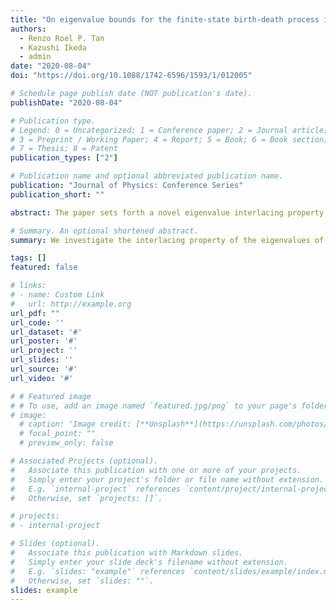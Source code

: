 ```yaml
---
title: "On eigenvalue bounds for the finite-state birth-death process intensity matrix"
authors:
  - Renzo Roel P. Tan
  - Kazushi Ikeda
  - admin
date: "2020-08-04"
doi: "https://doi.org/10.1088/1742-6596/1593/1/012005"

# Schedule page publish date (NOT publication's date).
publishDate: "2020-08-04"

# Publication type.
# Legend: 0 = Uncategorized; 1 = Conference paper; 2 = Journal article;
# 3 = Preprint / Working Paper; 4 = Report; 5 = Book; 6 = Book section;
# 7 = Thesis; 8 = Patent
publication_types: ["2"]

# Publication name and optional abbreviated publication name.
publication: "Journal of Physics: Conference Series"
publication_short: ""

abstract: The paper sets forth a novel eigenvalue interlacing property across the finite-state birth-death process intensity matrix and two clearly identified submatrices as an extension of Cauchy's interlace theorem for Hermitian matrix eigenvalues. A supplemental proof involving an examination of probabilities acquired from specific movements across states and a derivation of a form for the eigenpolynomial of the matrix through convolution and Laplace transform is then presented towards uncovering a similar characteristic for the general Markov chain transition rate matrix. Consequently, the proposition generates bounds for each eigenvalue of the original matrix, easing numerical computation. To conclude, the applicability of the property to some real square matrices upon transformation is explored.

# Summary. An optional shortened abstract.
summary: We investigate the interlacing property of the eigenvalues of the intensity matrix of a finite-state birth-death process.

tags: []
featured: false

# links:
# - name: Custom Link
#   url: http://example.org
url_pdf: ""
url_code: ''
url_dataset: '#'
url_poster: '#'
url_project: ''
url_slides: ''
url_source: '#'
url_video: '#'

# # Featured image
# # To use, add an image named `featured.jpg/png` to your page's folder. 
# image:
  # caption: 'Image credit: [**Unsplash**](https://unsplash.com/photos/s9CC2SKySJM)'
  # focal_point: ""
  # preview_only: false

# Associated Projects (optional).
#   Associate this publication with one or more of your projects.
#   Simply enter your project's folder or file name without extension.
#   E.g. `internal-project` references `content/project/internal-project/index.md`.
#   Otherwise, set `projects: []`.

# projects:
# - internal-project

# Slides (optional).
#   Associate this publication with Markdown slides.
#   Simply enter your slide deck's filename without extension.
#   E.g. `slides: "example"` references `content/slides/example/index.md`.
#   Otherwise, set `slides: ""`.
slides: example
---
```

